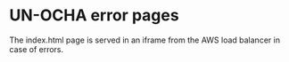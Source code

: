 # UN-OCHA error pages

The index.html page is served in an iframe from the AWS load balancer in case of errors.
